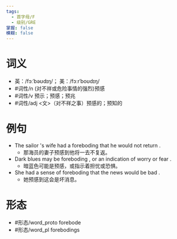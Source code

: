 ```yaml
---
tags:
  - 首字母/F
  - 级别/GRE
掌握: false
模糊: false
---
```

# 词义
- 英：/fɔːˈbəʊdɪŋ/； 美：/fɔːrˈboʊdɪŋ/
- #词性/n  (对不祥或危险事情的强烈)预感
- #词性/v  预示；预感；预兆
- #词性/adj  <文>（对不祥之事）预感的；预知的
# 例句
- The sailor 's wife had a foreboding that he would not return .
	- 那海员的妻子预感到他将一去不复返。
- Dark blues may be foreboding , or an indication of worry or fear .
	- 暗蓝色可能是预感，或指示着担忧或恐惧。
- She had a sense of foreboding that the news would be bad .
	- 她预感到这会是坏消息。
# 形态
- #形态/word_proto forebode
- #形态/word_pl forebodings
